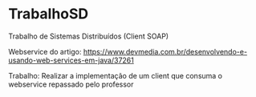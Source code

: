 # TrabalhoSD
Trabalho de Sistemas Distribuídos (Client SOAP)

Webservice do artigo: https://www.devmedia.com.br/desenvolvendo-e-usando-web-services-em-java/37261

Trabalho: Realizar a implementação de um client que consuma o webservice repassado pelo professor

